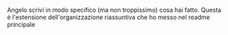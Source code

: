 Angelo scrivi in modo specifico (ma non troppissimo) cosa hai fatto. Questa è l'estensione dell'organizzazione riassuntiva che ho messo nel readme principale